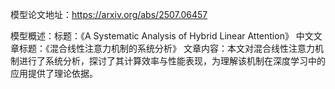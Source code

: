 模型论文地址：https://arxiv.org/abs/2507.06457

模型概述：标题：《A Systematic Analysis of Hybrid Linear Attention》
中文文章标题：《混合线性注意力机制的系统分析》
文章内容：本文对混合线性注意力机制进行了系统分析，探讨了其计算效率与性能表现，为理解该机制在深度学习中的应用提供了理论依据。

